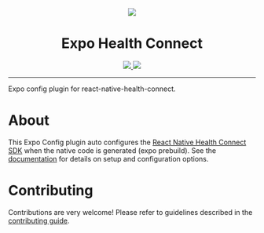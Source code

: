 <div align="center">
  <img src="https://developer.android.com/static/guide/health-and-fitness/health-connect/images/health_connect_logo_192pxnew.png" />
  <div align="center">
    <h1>Expo Health Connect</h1>
  </div>
  <div align="center">
    <a href="https://www.npmjs.com/package/react-native-health-connect">
      <img src="https://img.shields.io/npm/v/react-native-health-connect.svg?style=for-the-badge&color=4284F3" />
    </a>
    <a href="https://opensource.org/licenses/MIT">
      <img src="https://img.shields.io/badge/License-MIT-yellow.svg?style=for-the-badge" />
    </a>
  </div>
</div>

---

Expo config plugin for react-native-health-connect.

# About

This Expo Config plugin auto configures the [React Native Health Connect SDK](https://github.com/matinzd/react-native-health-connect) when the native code is generated (expo prebuild). See the [documentation](https://matinzd.github.io/react-native-health-connect) for details on setup and configuration options.  

# Contributing

Contributions are very welcome! Please refer to guidelines described in the [contributing guide]( https://github.com/expo/expo#contributing).

